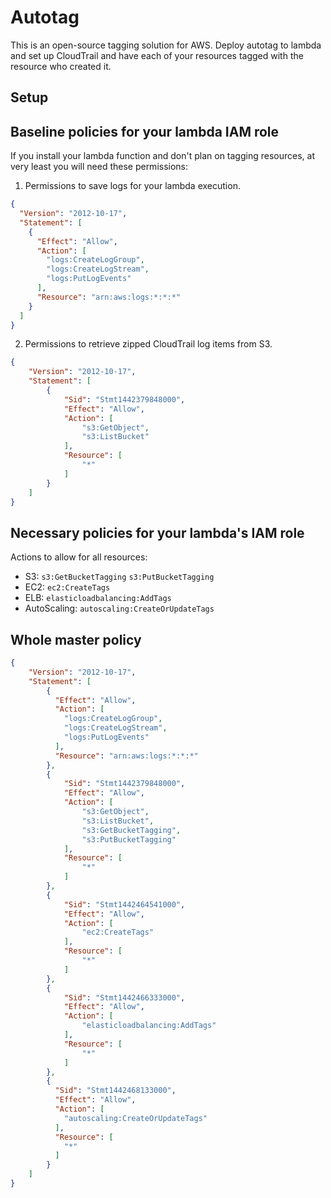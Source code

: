# Autotag

This is an open-source tagging solution for AWS.  Deploy autotag to lambda and set up CloudTrail and have each of your resources tagged with the resource who created it.

## Setup

## Baseline policies for your lambda IAM role

If you install your lambda function and don't plan on tagging resources, at very least you will need these permissions:

1. Permissions to save logs for your lambda execution.
```json
{
  "Version": "2012-10-17",
  "Statement": [
    {
      "Effect": "Allow",
      "Action": [
        "logs:CreateLogGroup",
        "logs:CreateLogStream",
        "logs:PutLogEvents"
      ],
      "Resource": "arn:aws:logs:*:*:*"
    }
  ]
}
```

2. Permissions to retrieve zipped CloudTrail log items from S3.
```json
{
    "Version": "2012-10-17",
    "Statement": [
        {
            "Sid": "Stmt1442379848000",
            "Effect": "Allow",
            "Action": [
                "s3:GetObject",
                "s3:ListBucket"
            ],
            "Resource": [
                "*"
            ]
        }
    ]
}
```


## Necessary policies for your lambda's IAM role
Actions to allow for all resources:

* S3: `s3:GetBucketTagging`
      `s3:PutBucketTagging`
* EC2: `ec2:CreateTags`
* ELB: `elasticloadbalancing:AddTags`
* AutoScaling: `autoscaling:CreateOrUpdateTags`


## Whole master policy
```json
{
    "Version": "2012-10-17",
    "Statement": [
        {
          "Effect": "Allow",
          "Action": [
            "logs:CreateLogGroup",
            "logs:CreateLogStream",
            "logs:PutLogEvents"
          ],
          "Resource": "arn:aws:logs:*:*:*"
        },
        {
            "Sid": "Stmt1442379848000",
            "Effect": "Allow",
            "Action": [
                "s3:GetObject",
                "s3:ListBucket",
                "s3:GetBucketTagging",
                "s3:PutBucketTagging"
            ],
            "Resource": [
                "*"
            ]
        },
        {
            "Sid": "Stmt1442464541000",
            "Effect": "Allow",
            "Action": [
                "ec2:CreateTags"
            ],
            "Resource": [
                "*"
            ]
        },
        {
            "Sid": "Stmt1442466333000",
            "Effect": "Allow",
            "Action": [
                "elasticloadbalancing:AddTags"
            ],
            "Resource": [
                "*"
            ]
        },
        {
          "Sid": "Stmt1442468133000",
          "Effect": "Allow",
          "Action": [
            "autoscaling:CreateOrUpdateTags"
          ],
          "Resource": [
            "*"
          ]
        }
    ]
}
```
